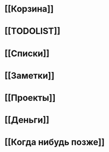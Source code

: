 # [[Корзина]]

# [[TODOLIST]]

# [[Списки]]

# [[Заметки]]

# [[Проекты]]

# [[Деньги]]

# [[Когда нибудь позже]]
